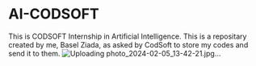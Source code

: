 # AI-CODSOFT
This is CODSOFT Internship in Artificial Intelligence.
This is a repositary created by me, Basel Ziada, as asked by CodSoft to store my codes and send it to them.
![Uploading photo_2024-02-05_13-42-21.jpg…]()

